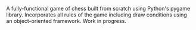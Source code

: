 A fully-functional game of chess built from scratch using Python's pygame library. Incorporates all rules of the game including draw conditions using an object-oriented framework. Work in progress. 

